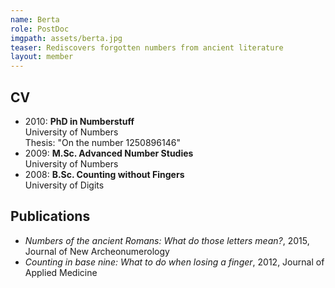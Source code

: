 ```yaml
---
name: Berta
role: PostDoc
imgpath: assets/berta.jpg
teaser: Rediscovers forgotten numbers from ancient literature
layout: member
---
```


## CV

- 2010: **PhD in Numberstuff** \
  University of Numbers \
  Thesis: "On the number 1250896146"
- 2009: **M.Sc. Advanced Number Studies** \
  University of Numbers
- 2008: **B.Sc. Counting without Fingers** \
  University of Digits

## Publications  

- *Numbers of the ancient Romans: What do those letters mean?*, 2015,
  Journal of New Archeonumerology
- *Counting in base nine: What to do when losing a finger*, 2012, Journal of
  Applied Medicine